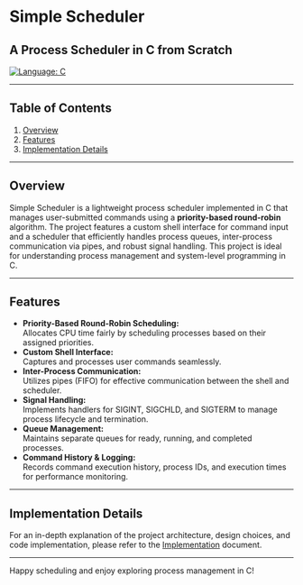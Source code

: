 # Simple Scheduler
## A Process Scheduler in C from Scratch

[![Language: C](https://img.shields.io/badge/language-C-blue.svg)](https://en.wikipedia.org/wiki/C_(programming_language))

---

## Table of Contents

1. [Overview](#overview)
2. [Features](#features)
3. [Implementation Details](#implementation-details)

---

## Overview

Simple Scheduler is a lightweight process scheduler implemented in C that manages user-submitted commands using a **priority-based round-robin** algorithm. The project features a custom shell interface for command input and a scheduler that efficiently handles process queues, inter-process communication via pipes, and robust signal handling. This project is ideal for understanding process management and system-level programming in C.

---

## Features

- **Priority-Based Round-Robin Scheduling:**  
  Allocates CPU time fairly by scheduling processes based on their assigned priorities.
- **Custom Shell Interface:**  
  Captures and processes user commands seamlessly.
- **Inter-Process Communication:**  
  Utilizes pipes (FIFO) for effective communication between the shell and scheduler.
- **Signal Handling:**  
  Implements handlers for SIGINT, SIGCHLD, and SIGTERM to manage process lifecycle and termination.
- **Queue Management:**  
  Maintains separate queues for ready, running, and completed processes.
- **Command History & Logging:**  
  Records command execution history, process IDs, and execution times for performance monitoring.

---

## Implementation Details

For an in-depth explanation of the project architecture, design choices, and code implementation, please refer to the [Implementation](IMPLEMENTATION.md) document.

---

Happy scheduling and enjoy exploring process management in C!
